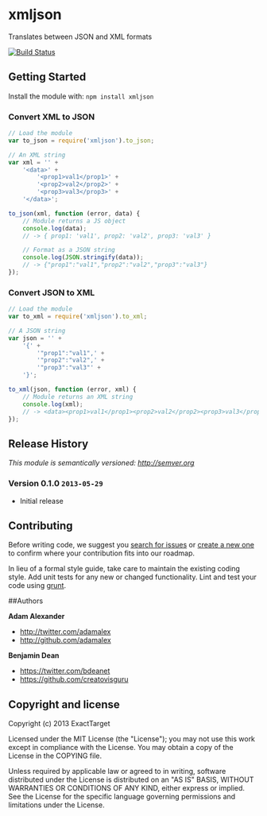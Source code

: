 # xmljson

Translates between JSON and XML formats

[![Build Status](https://www.travis-ci.org/ExactTarget/node-xmljson.png?branch=master)](https://www.travis-ci.org/ExactTarget/node-xmljson)

## Getting Started
Install the module with: `npm install xmljson`

### Convert XML to JSON

```javascript
// Load the module
var to_json = require('xmljson').to_json;

// An XML string
var xml = '' +
	'<data>' +
		'<prop1>val1</prop1>' +
		'<prop2>val2</prop2>' +
		'<prop3>val3</prop3>' +
	'</data>';

to_json(xml, function (error, data) {
	// Module returns a JS object
	console.log(data);
	// -> { prop1: 'val1', prop2: 'val2', prop3: 'val3' }

	// Format as a JSON string
	console.log(JSON.stringify(data));
	// -> {"prop1":"val1","prop2":"val2","prop3":"val3"}
});
```

### Convert JSON to XML

```javascript
// Load the module
var to_xml = require('xmljson').to_xml;

// A JSON string
var json = '' +
	'{' +
		'"prop1":"val1",' +
		'"prop2":"val2",' +
		'"prop3":"val3"' +
	'}';

to_xml(json, function (error, xml) {
	// Module returns an XML string
	console.log(xml);
	// -> <data><prop1>val1</prop1><prop2>val2</prop2><prop3>val3</prop3></data>
});
```

## Release History

_This module is semantically versioned: <http://semver.org>_

### Version 0.1.0 `2013-05-29`

* Initial release

## Contributing
Before writing code, we suggest you [search for issues](https://github.com/ExactTarget/node-xmljson/issues?state=open)
or [create a new one](https://github.com/ExactTarget/node-xmljson/issues/new) to confirm where your contribution fits into
our roadmap.

In lieu of a formal style guide, take care to maintain the existing coding style. Add unit tests for any new or changed functionality.
Lint and test your code using [grunt](https://github.com/cowboy/grunt).

##Authors

**Adam Alexander**

+ http://twitter.com/adamalex
+ http://github.com/adamalex

**Benjamin Dean**

+ https://twitter.com/bdeanet
+ https://github.com/creatovisguru

## Copyright and license

Copyright (c) 2013 ExactTarget

Licensed under the MIT License (the "License");
you may not use this work except in compliance with the License.
You may obtain a copy of the License in the COPYING file.

Unless required by applicable law or agreed to in writing, software
distributed under the License is distributed on an "AS IS" BASIS,
WITHOUT WARRANTIES OR CONDITIONS OF ANY KIND, either express or implied.
See the License for the specific language governing permissions and
limitations under the License.
